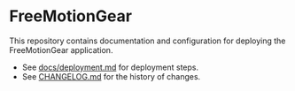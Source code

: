 # FreeMotionGear

This repository contains documentation and configuration for deploying the FreeMotionGear application.

- See [docs/deployment.md](docs/deployment.md) for deployment steps.
- See [CHANGELOG.md](CHANGELOG.md) for the history of changes.

